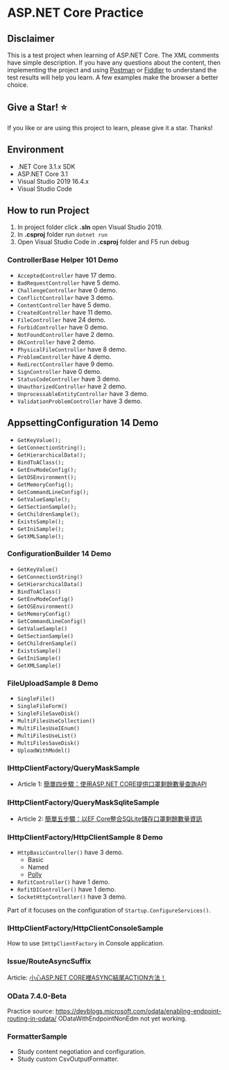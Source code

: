 # ASP.NET Core Practice

## Disclaimer

This is a test project when learning of ASP.NET Core. The XML comments have simple description. If you have any questions about the content, then implementing the project and using <a href="https://www.postman.com" target="_blank">Postman</a> or <a href="https://www.telerik.com/fiddler" target="_blank">Fiddler</a> to understand the test results will help you learn. A few examples make the browser a better choice.

## Give a Star! :star:

If you like or are using this project to learn, please give it a star. Thanks!

## Environment

* .NET Core 3.1.x SDK
* ASP.NET Core 3.1
* Visual Studio 2019 16.4.x
* Visual Studio Code

## How to run Project

1. In project folder click **.sln** open Visual Studio 2019.
2. In **.csproj** folder run `dotnet run`
3. Open Visual Studio Code in **.csproj** folder and F5 run debug

### ControllerBase Helper 101 Demo

* `AcceptedController` have 17 demo.
* `BadRequestController` have 5 demo.
* `ChallengeController` have 0 demo.
* `ConflictController` have 3 demo.
* `ContentController` have 5 demo.
* `CreatedController` have 11 demo.
* `FileController` have 24 demo.
* `ForbidController` have 0 demo.
* `NotFoundController` have 2 demo.
* `OkController` have 2 demo.
* `PhysicalFileController` have 8 demo.
* `ProblemController` have 4 demo.
* `RedirectController` have 9 demo.
* `SignController` have 0 demo.
* `StatusCodeController` have 3 demo.
* `UnauthorizedController` have 2 demo.
* `UnprocessableEntityController` have 3 demo.
* `ValidationProblemController` have 3 demo.

## AppsettingConfiguration 14 Demo

* `GetKeyValue();`
* `GetConnectionString();`
* `GetHierarchicalData();`
* `BindToAClass();`
* `GetEnvModeConfig();`
* `GetOSEnvironment();`
* `GetMemoryConfig();`
* `GetCommandLineConfig();`
* `GetValueSample();`
* `GetSectionSample();`
* `GetChildrenSample();`
* `ExistsSample();`
* `GetIniSample();`
* `GetXMLSample();`

### ConfigurationBuilder 14 Demo

* `GetKeyValue()`
* `GetConnectionString()`
* `GetHierarchicalData()`
* `BindToAClass()`
* `GetEnvModeConfig()`
* `GetOSEnvironment()`
* `GetMemoryConfig()`
* `GetCommandLineConfig()`
* `GetValueSample()`
* `GetSectionSample()`
* `GetChildrenSample()`
* `ExistsSample()`
* `GetIniSample()`
* `GetXMLSample()`

### FileUploadSample 8 Demo

* `SingleFile()`
* `SingleFileForm()`
* `SingleFileSaveDisk()`
* `MultiFilesUseCollection()`
* `MultiFilesUseIEnum()`
* `MultiFilesUseList()`
* `MultiFilesSaveDisk()`
* `UploadWithModel()`

### IHttpClientFactory/QueryMaskSample

* Article 1: [簡單四步驟：使用ASP.NET CORE提供口罩剩餘數量查詢API](https://blog.kkbruce.net/2020/02/aspnet-core-provider-mask-api.html)

### IHttpClientFactory/QueryMaskSqliteSample

* Article 2: [簡單五步驟：以EF Core整合SQLite儲存口罩剩餘數量資訊](https://blog.kkbruce.net/2020/02/ef-core-sqlite.html)

### IHttpClientFactory/HttpClientSample 8 Demo

* `HttpBasicController()` have 3 demo.
  * Basic
  * Named
  * [Polly](https://github.com/App-vNext/Polly)
* `RefitController()` have 1 demo.
* `RefitDIController()` have 1 demo.
* `SocketHttpController()` have 3 demo.

Part of it focuses on the configuration of `Startup.ConfigureServices()`.

### IHttpClientFactory/HttpClientConsoleSample

How to use `IHttpClientFactory` in Console application.

### Issue/RouteAsyncSuffix

Article: [小心ASP.NET CORE裡ASYNC結尾ACTION方法！](https://blog.kkbruce.net/2020/02/aspnetcore-async-action-name.html)

### OData 7.4.0-Beta

Practice source: <https://devblogs.microsoft.com/odata/enabling-endpoint-routing-in-odata/> ODataWithEndpointNonEdm not yet working.

### FormatterSample

* Study content negotiation and configuration.
* Study custom CsvOutputFormatter.
